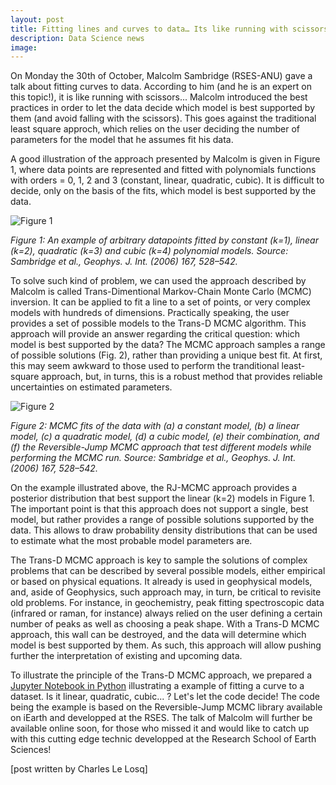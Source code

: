```yaml
---
layout: post
title: Fitting lines and curves to data… Its like running with scissors.
description: Data Science news
image:
---
```


On Monday the 30th of October, Malcolm Sambridge (RSES-ANU) gave a talk about fitting curves to data. According to him (and he is an expert on this topic!), it is like running with scissors... Malcolm introduced the best practices in order to let the data decide which model is best supported by them (and avoid falling with the scissors). This goes against the traditional least square approch, which relies on the user deciding the number of parameters for the model that he assumes fit his data.

A good illustration of the approach presented by Malcolm is given in Figure 1, where data points are represented and fitted with polynomials functions with orders = 0, 1, 2 and 3 (constant, linear, quadratic, cubic). It is difficult to decide, only on the basis of the fits, which model is best supported by the data.

![Figure 1](https://rses-datascience.github.io/rses-datascience.github.io/assets/images/RJ_MCMC_curves.png)

*Figure 1: An example of arbitrary datapoints fitted by constant (k=1), linear (k=2), quadratic (k=3) and cubic (k=4) polynomial models. Source: Sambridge et al., Geophys. J. Int. (2006) 167, 528–542.*

To solve such kind of problem, we can used the approach described by Malcolm is called Trans-Dimentional Markov-Chain Monte Carlo (MCMC) inversion. It can be applied to fit a line to a set of points, or very complex models with hundreds of dimensions. Practically speaking, the user provides a set of possible models to the Trans-D MCMC algorithm. This approach will provide an answer regarding the critical question: which model is best supported by the data? The MCMC approach samples a range of possible solutions (Fig. 2), rather than providing a unique best fit. At first, this may seem awkward to those used to perform the tranditional least-square approach, but, in turns, this is a robust method that provides reliable uncertainties on estimated parameters.

![Figure 2](https://rses-datascience.github.io/rses-datascience.github.io/assets/images/RJ_MCMC_models.png)

*Figure 2: MCMC fits of the data with (a) a constant model, (b) a linear model, (c) a quadratic model, (d) a cubic model, (e) their combination, and (f) the Reversible-Jump MCMC approach that test different models while performing the MCMC run. Source: Sambridge et al., Geophys. J. Int. (2006) 167, 528–542.*

On the example illustrated above, the RJ-MCMC approach provides a posterior distribution that best support the linear (k=2) models in Figure 1. The important point is that this approach does not support a single, best model, but rather provides a range of possible solutions supported by the data. This allows to draw probability density distributions that can be used to estimate what the most probable model parameters are.

The Trans-D MCMC approach is key to sample the solutions of complex problems that can be described by several possible models, either empirical or based on physical equations. It already is used in geophysical models, and, aside of Geophysics, such approach may, in turn, be critical to revisite old problems. For instance, in geochemistry, peak fitting spectroscopic data (infrared or raman, for instance) always relied on the user defining a certain number of peaks as well as choosing a peak shape. With a Trans-D MCMC approach, this wall can be destroyed, and the data will determine which model is best supported by them. As such, this approach will allow pushing further the interpretation of existing and upcoming data.

To illustrate the principle of the Trans-D MCMC approach, we prepared a [Jupyter Notebook in Python](https://nbviewer.jupyter.org/github/rses-datascience/GeneralResources/blob/master/Notebooks/RJMCMC_example.ipynb) illustrating a example of fitting a curve to a dataset. Is it linear, quadratic, cubic... ? Let's let the code decide! The code being the example is based on the Reversible-Jump MCMC library available on iEarth and developped at the RSES. The talk of Malcolm will further be available online soon, for those who missed it and would like to catch up with this cutting edge technic developped at the Research School of Earth Sciences!

[post written by Charles Le Losq]